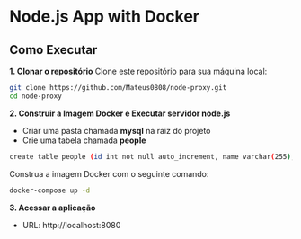 # Node.js App with Docker

## Como Executar
**1. Clonar o repositório**
Clone este repositório para sua máquina local:
```bash
git clone https://github.com/Mateus0808/node-proxy.git
cd node-proxy
```

**2. Construir a Imagem Docker e Executar servidor node.js**
- Criar uma pasta chamada **mysql** na raiz do projeto
- Crie uma tabela chamada **people**
```bash
create table people (id int not null auto_increment, name varchar(255), primary key(id))
```

Construa a imagem Docker com o seguinte comando:
```bash
docker-compose up -d
```

**3. Acessar a aplicação**
- URL: http://localhost:8080



